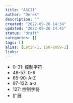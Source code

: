 ```yaml
---
title: "ASCII"
author: "Derek"
description: ""
created: "2022-09-26 14:34"
updated: "2022-09-26 14:45"
status: "draft"
categories: []
tags: []
alias: [Latin-1, ISO-8859-1]
links: 
---
```

- 0-31: 控制字符
- 48-57: 0-9
- 65-90: A-Z
- 97-122: a-z
- 127: 控制字符
- 扩展